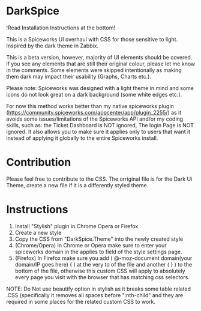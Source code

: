 # DarkSpice
!Read Installation Instructions at the bottom!

This is a Spiceworks UI overhaul with CSS for those sensitive to light. Inspired by the dark theme in Zabbix.

This is a beta version, however, majority of UI elements should be covered. if you see any elements that are still their original colour, please let me know in the comments. Some elements were skipped intentionally as making them dark may impact their usability (Graphs, Charts etc.).

Please note: Spiceworks was designed with a light theme in mind and some icons do not look great on a dark background (some white edges etc.).

For now this method works better than my native spiceworks plugin (https://community.spiceworks.com/appcenter/app/plugin_2255/) as it avoids some issues/limitations of the Spiceworks API and/or my coding skills, such as: the Ticket Dashboard is NOT ignored, The login Page is NOT ignored. It also allows you to make sure it applies only to users that want it instead of applying it globally to the entire Spiceworks install.

# Contribution

Please feel free to contribute to the CSS. The orriginal file is for the Dark Ui Theme, create a new file if it is a differently styled theme.

# Instructions

1. Install "Stylish" plugin in Chrome Opera or Firefox
2. Create a new style
3. Copy the CSS from "DarkSpice.Theme" into the newly created style
4. (Chrome/Opera) In Chrome or Opera make sure to enter your spiceworks domain in the applies to field of the style settings page.
4. (Firefox) In Firefox make sure you add ( @-moz-document domain(your domain/IP goes here) { ) at the very to of the file and another ( } ) to the bottom of the file, otherwise this custom CSS will apply to absolutely every page you visit with the browser that has matching css selectors.

NOTE: Do Not use beautify option in stylish as it breaks some table related .CSS (specifically it removes all spaces before ":nth-child" and they are required in some places for the related custom CSS to work.
